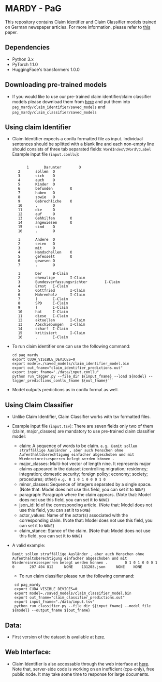 # MARDY - PaG

This repository contains Claim Identifier and Claim Classifier models trained on German newspaper articles. For more information, please refer to [this](https://www.aclweb.org/anthology/P19-1273.pdf) paper. 

## Dependencies
   - Python 3.x
   - PyTorch 1.1.0
   - HuggingFace's transformers 1.0.0


## Downloading pre-trained models
   - If you would like to use our pre-trained claim identifier/claim classifier models please download them from [here](http://bit.ly/37bBjbo)
   and put them into ```pag_mardy/claim_identifier/saved_models``` and ```pag_mardy/claim_classifier/saved_models```
   

## Using claim Identifier
   - Claim Identifier expects a conllu formatted file as input. Individual sentences should be splitted with a blank line
   and each non-empty line should consists of three tab separated fields: `WordIndex\tWord\tLabel`
    Example input file (`input.conllu`):
   ```
   
     	     1       Darunter        O
	     2       sollen  O
	     3       sich    O
	     4       auch    O
	     5       Kinder  O
	     6       befunden        O
	     7       haben   O
	     8       sowie   O
	     9       Gebrechliche    O
	     10      ,       O
	     11      die     O
	     12      auf     O
	     13      Gehhilfen       O
	     14      angewiesen      O
	     15      sind    O
	     16      .       O

	     1       Andere  O
	     2       seien   O
	     3       mit     O
	     4       Handschellen    O
	     5       gefesselt       O
	     6       gewesen O
	     7       .       O

	     1       Der     B-Claim
	     2       ehemalige       I-Claim
	     3       Bundesverfassungsrichter        I-Claim
	     4       Ernst   I-Claim
	     5       Gottfried       I-Claim
	     6       Mahrenholz      I-Claim
	     7       (       I-Claim
	     8       SPD     I-Claim
	     9       )       I-Claim
	     10      hat     I-Claim
	     11      diese   I-Claim
	     12      aktuellen       I-Claim
	     13      Abschiebungen   I-Claim
	     14      scharf  I-Claim
	     15      kritisiert      I-Claim
	     16      .       I-Claim
```

   
   - To run claim identifier one can use the following command:
      ```
      cd pag_mardy
      export CUDA_VISIBLE_DEVICES=0
      export model=./saved_models/claim_identifier_model.bin
      export out_fname="claim_identifier_predictions.out"
      export input_fname="./data/input.conllu"
      python run_tagger.py --file_dir ${input_fname} --load ${model} --tagger_predictions_conllu_fname ${out_fname}```
      
   - Model outputs predictions as in conllu format as well. 

    

## Using Claim Classifier
   - Unlike Claim Identifier, Claim Classifier works with tsv formatted files.
   - Example input file (`input.tsv`): There are seven fields only two of them (claim, major_classes) are mandatory to use pre-trained claim classifier model:
		- claim: A sequence of words to be claim. `e.g. Damit sollen straffällige Ausländer , aber auch Menschen ohne Aufenthaltsberechtigung einfacher abgeschoben und mit Wiedereinreisesperren belegt werden können .`
		- major_classes: Multi-hot vector of length nine. It represents major claims appeared in the dataset (controlling migration; residency; integration; domestic security; foreign policy; economy; society; procedures; other) `e.g. 0 1 0 1 0 0 0 1 0`
		- minor_classes: Sequence of integers separated by a single space. (Note that: Model does not use this field, you can set it to `NONE`)
		- paragraph: Paragraph where the claim appears. (Note that: Model does not use this field, you can set it to `NONE`)
		- json_id: Id of the corresponding article. (Note that: Model does not use this field, you can set it to `NONE`)
		- actor_values: Name of the actor(s) associated with the corresponding claim. (Note that: Model does not use this field, you can set it to `NONE`)
		- claim_stance: Stance of the claim. (Note that: Model does not use this field, you can set it to `NONE`)
	   
- A valid example:
   ```
   Damit sollen straffällige Ausländer , aber auch Menschen ohne Aufenthaltsberechtigung einfacher abgeschoben und mit Wiedereinreisesperren belegt werden können .        0 1 0 1 0 0 0 1 0       207 404 812     NONE    131203.json     NONE    NONE
   ```
   
   - To run claim classifier please run the following command:
   
   ```
   	cd pag_mardy
	export CUDA_VISIBLE_DEVICES=0
	export model=./saved_models/claim_classifier_model.bin
	export out_fname="claim_classifier_predictions.out"
	export input_fname="./data/input.tsv"
	python run_classifier.py --file_dir ${input_fname} --model_file ${model} --output_fname ${out_fname}      
	```


## Data:
   - First version of the dataset is available at [here](https://github.com/mardy-spp/mardy_acl2019).
   
  
## Web Interface:
- Claim Identifier is also accessable through the web interface at [here](http://193.196.52.50/). Note that, server-side code is working on an inefficient (cpu-only), free public node. It may take some time to response for large documents. 

